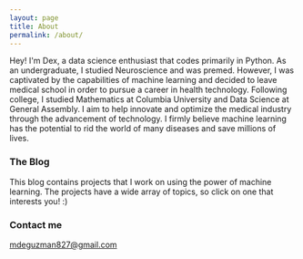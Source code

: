 ```yaml
---
layout: page
title: About
permalink: /about/
---
```


Hey! I'm Dex, a data science enthusiast that codes primarily in Python. As an undergraduate, I studied Neuroscience and was premed. However, I was captivated by the capabilities of machine learning and decided to leave medical school in order to pursue a career in health technology. Following college, I studied Mathematics at Columbia University and Data Science at General Assembly. I aim to help innovate and optimize the medical industry through the advancement of technology. I firmly believe machine learning has the potential to rid the world of many diseases and save millions of lives.

### The Blog

This blog contains projects that I work on using the power of machine learning. The projects have a wide array of topics, so click on one that interests you! :)

### Contact me

[mdeguzman827@gmail.com](mailto:mdeguzman827@gmail.com)
